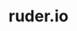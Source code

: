 ---
title: ruder.io
tags: [ Deep Learning,Machine Learing , Research Papers,NLP]
style: fill
color: danger
description: A blog about natural language processing and machine learning.
external_url: https://www.ruder.io/
---